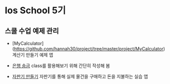 # Ios School 5기
## 스쿨 수업 예제 관리
 
* [MyCalculator] (https://github.com/hannah30/project/tree/master/project/MyCalculator)
계산기 만들기 예제 앱

* [은행 송금](https://github.com/hannah30/FASTCAMPUT_IOS/tree/master/project/bank)
class를 활용해보기 위해 간단히 작성해 봄

* [자판기 만들기](https://github.com/hannah30/FASTCAMPUT_IOS/tree/master/project/MyVendingTest)
자판기를 통해 실제 물건을 구매하고 돈을 지불하는 실습 앱